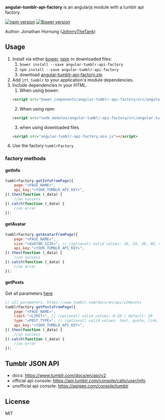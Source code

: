 **angular-tumblr-api-factory** is an angularjs module with a tumblr api factory.

[![npm version](https://badge.fury.io/js/angular-tumblr-api-factory.png)](https://badge.fury.io/js/angular-tumblr-api-factory)
[![Bower version](https://badge.fury.io/bo/angular-tumblr-api-factory.png)](https://badge.fury.io/bo/angular-tumblr-api-factory)

Author: Jonathan Hornung ([JohnnyTheTank](https://github.com/JohnnyTheTank))

## Usage

1. Install via either [bower](http://bower.io/), [npm](https://www.npmjs.com/) or downloaded files:
    1. `bower install --save angular-tumblr-api-factory`
    2. `npm install --save angular-tumblr-api-factory`
    3. download [angular-tumblr-api-factory.zip](https://github.com/JohnnyTheTank/angular-tumblr-api-factory/zipball/master)
2. Add `jtt_tumblr` to your application's module dependencies.
3. Include dependencies in your HTML.
    1. When using bower:
    ```html
    <script src="bower_components/angular-tumblr-api-factory/src/angular-tumblr-api-factory.min.js"></script>
    ```
    2. When using npm:
    ```html
    <script src="node_modules/angular-tumblr-api-factory/src/angular-tumblr-api-factory.min.js"></script>
    ```
    3. when using downloaded files
    ```html
    <script src="angular-tumblr-api-factory.min.js"></script>
    ```
4. Use the factory `tumblrFactory`


### factory methods

#### getInfo

```js
tumblrFactory.getInfoFromPage({
    page:"<PAGE_NAME>",
    api_key:"<YOUR_TUMBLR_API_KEY>",
}).then(function (_data) {
    //on success
}).catch(function (_data) {
    //on error
});
```

#### getAvatar

```js
tumblrFactory.getAvatarFromPage({
    page:"<PAGE_NAME>",
    size:"<AVATAR_SIZE>", // (optional) Valid values: 16, 24, 30, 40, 48, 64, 96, 128, 512
    api_key:"<YOUR_TUMBLR_API_KEY>",
}).then(function (_data) {
    //on success
}).catch(function (_data) {
    //on error
});
```

#### getPosts
Get all parameters [here](https://www.tumblr.com/docs/en/api/v2#posts)
```js
// all parameters: https://www.tumblr.com/docs/en/api/v2#posts
tumblrFactory.getPostsFromPage({
    page:"<PAGE_NAME>",
    limit:"<LIMIT>", // (optional) valid values: 0-20 | default: 20
    type:"<POST_TYPE>", // (optional) valid values: text, quote, link, answer, video, audio, photo, chat
    api_key:"<YOUR_TUMBLR_API_KEY>",
}).then(function (_data) {
    //on success
}).catch(function (_data) {
    //on error
});
```

## Tumblr JSON API

* docs: https://www.tumblr.com/docs/en/api/v2
* official api console: https://api.tumblr.com/console/calls/user/info
* unofficial api console: https://apigee.com/console/tumblr


## License

MIT